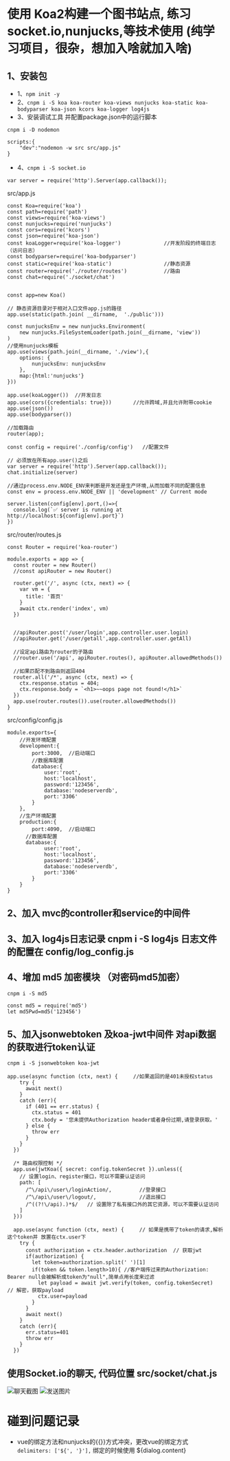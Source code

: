 # 使用 Koa2构建一个图书站点, 练习 socket.io,nunjucks,等技术使用 (纯学习项目，很杂，想加入啥就加入啥)

## 1、安装包

+ 1、`npm init -y`
+ 2、`cnpm i -S koa koa-router koa-views nunjucks koa-static koa-bodyparser koa-json kcors koa-logger log4js`
+ 3、安装调试工具 并配置package.json中的运行脚本
``` 
cnpm i -D nodemon

scripts:{
	"dev":"nodemon -w src src/app.js"
}
```

+ 4、`cnpm i -S socket.io`

`var server = require('http').Server(app.callback());`

src/app.js
```
const Koa=require('koa')
const path=require('path')
const views=require('koa-views')
const nunjucks=require('nunjucks')
const cors=require('kcors')
const json=require('koa-json')
const koaLogger=require('koa-logger')              //开发阶段的终端日志（访问日志）
const bodyparser=require('koa-bodyparser')
const static=require('koa-static')                 //静态资源
const router=require('./router/routes')            //路由
const chat=require('./socket/chat')


const app=new Koa()

// 静态资源目录对于相对入口文件app.js的路径
app.use(static(path.join( __dirname,  './public')))

const nunjucksEnv = new nunjucks.Environment(
    new nunjucks.FileSystemLoader(path.join(__dirname, 'view'))
)
//使用nunjucks模板
app.use(views(path.join(__dirname, './view'),{
    options: {
        nunjucksEnv: nunjucksEnv
    },
    map:{html:'nunjucks'}
}))

app.use(koaLogger())  //开发日志
app.use(cors({credentials: true}))       //允许跨域,并且允许附带cookie
app.use(json())       
app.use(bodyparser())

//加载路由
router(app);

const config = require('./config/config')   //配置文件

// 必须放在所有app.user()之后
var server = require('http').Server(app.callback());
chat.initialize(server)

//通过process.env.NODE_ENV来判断是开发还是生产环境,从而加载不同的配置信息
const env = process.env.NODE_ENV || 'development' // Current mode

server.listen(config[env].port,()=>{
  console.log(`✅ server is running at http://localhost:${config[env].port}`)
})

```

src/router/routes.js
```
const Router = require('koa-router')

module.exports = app => {
  const router = new Router()
  //const apiRouter = new Router()

  router.get('/', async (ctx, next) => {
    var vm = {
      title: '首页'
    }
    await ctx.render('index', vm)
  })


  //apiRouter.post('/user/login',app.controller.user.login)
  //apiRouter.get('/user/getall',app.controller.user.getAll)

  //设定api路由为router的子路由
  //router.use('/api', apiRouter.routes(), apiRouter.allowedMethods())

  //如果匹配不到路由则返回404
  router.all('/*', async (ctx, next) => {
    ctx.response.status = 404;
    ctx.response.body = `<h1>~~oops page not found!</h1>`
  })
  app.use(router.routes()).use(router.allowedMethods())
}
```

src/config/config.js
```
module.exports={
	//开发环境配置
	development:{
		port:3000,  //启动端口
		//数据库配置
		database:{
			user:'root',
			host:'localhost',
			password:'123456',
			database:'nodeserverdb',
			port:'3306'
		}
	},
	//生产环境配置
	production:{
		port:4090,  //启动端口
	  //数据库配置
	  database:{
			user:'root',
			host:'localhost',
			password:'123456',
			database:'nodeserverdb',
			port:'3306'
		}
	}
}
```



## 2、加入 mvc的controller和service的中间件
## 3、加入 log4js日志记录 cnpm i -S log4js  日志文件的配置在 config/log_config.js

## 4、增加 md5 加密模块 （对密码md5加密）
```
cnpm i -S md5

const md5 = require('md5')
let md5Pwd=md5('123456')
```
## 5、加入jsonwebtoken 及koa-jwt中间件 对api数据的获取进行token认证
```
cnpm i -S jsonwebtoken koa-jwt

app.use(async function (ctx, next) {     //如果返回的是401未授权status
    try {
      await next()
    }
    catch (err){
      if (401 == err.status) {
        ctx.status = 401
        ctx.body = '您未提供Authorization header或者身份过期,请登录获取。'
      } else {
        throw err
      }
    }
  })

  /* 路由权限控制 */
  app.use(jwtKoa({ secret: config.tokenSecret }).unless({
    // 设置login、register接口，可以不需要认证访问
    path: [
      /^\/api\/user\/loginAction/,         //登录接口
      /^\/api\/user\/logout/,              //退出接口
      /^((?!\/api).)*$/   // 设置除了私有接口外的其它资源，可以不需要认证访问
    ]
  }))

  app.use(async function (ctx, next) {     // 如果是携带了token的请求,解析这个token并 放置在ctx.user下
    try {
      const authorization = ctx.header.authorization  // 获取jwt
      if(authorization) {
        let token=authorization.split(' ')[1]
        if(token && token.length>10){ //客户端传过来的Authorization: Bearer null会被解析成token为"null",简单点用长度来过滤
          let payload = await jwt.verify(token, config.tokenSecret)  // 解密，获取payload
          ctx.user=payload
        }        
      }
      await next()
    }
    catch (err){
      err.status=401
      throw err
    }
  })
```


## 使用Socket.io的聊天, 代码位置 src/socket/chat.js
![聊天截图](./md/chat.png)
![发送图片](./md/chat-img.png)

# 碰到问题记录

+ vue的绑定方法和nunjucks的{{}}方式冲突，更改vue的绑定方式 `delimiters: ['${', '}'],`    绑定的时候使用 ${dialog.content}

